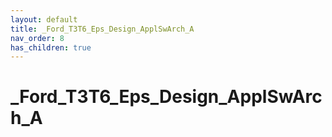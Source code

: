 ```yaml
---
layout: default
title: _Ford_T3T6_Eps_Design_ApplSwArch_A
nav_order: 8
has_children: true
---
```

# _Ford_T3T6_Eps_Design_ApplSwArch_A

